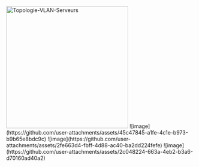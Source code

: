 
<img width="325" alt="Topologie-VLAN-Serveurs" src="https://github.com/user-attachments/assets/0e9c7b58-020d-4991-9bbc-acb626e4e39d">
![image](https://github.com/user-attachments/assets/45c47845-a1fe-4c1e-b973-b9b65e8bdc9c)
![image](https://github.com/user-attachments/assets/2fe663d4-fbff-4d88-ac40-ba2dd224fefe)
![image](https://github.com/user-attachments/assets/2c048224-663a-4eb2-b3a6-d70160ad40a2)

